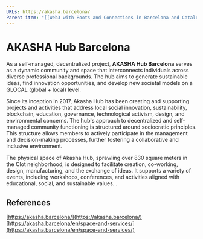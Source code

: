 ```yaml
---
URLs: https://akasha.barcelona/
Parent item: "[[Web3 with Roots and Connections in Barcelona and Catalonia]]"
---
```

# AKASHA Hub Barcelona

As a self-managed, decentralized project, **AKASHA Hub Barcelona** serves as a dynamic community and space that interconnects individuals across diverse professional backgrounds. The hub aims to generate sustainable ideas, find innovation opportunities, and develop new societal models on a GLOCAL (global + local) level.

Since its inception in 2017, Akasha Hub has been creating and supporting projects and activities that address local social innovation, sustainability, blockchain, education, governance, technological activism, design, and environmental concerns. The hub's approach to decentralized and self-managed community functioning is structured around sociocratic principles. This structure allows members to actively participate in the management and decision-making processes, further fostering a collaborative and inclusive environment.

The physical space of Akasha Hub, sprawling over 830 square meters in the Clot neighborhood, is designed to facilitate creation, co-working, design, manufacturing, and the exchange of ideas. It supports a variety of events, including workshops, conferences, and activities aligned with educational, social, and sustainable values. .

## References

[https://akasha.barcelona/](https://akasha.barcelona/)
[https://akasha.barcelona/en/space-and-services/](https://akasha.barcelona/en/space-and-services/)